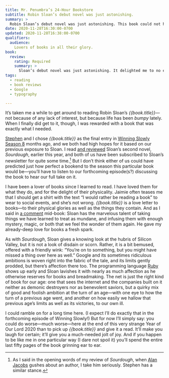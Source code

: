 ```yaml
---
title: Mr. Penumbra’s 24-Hour Bookstore
subtitle: Robin Sloan’s debut novel was just astonishing.
summary: >
  Robin Sloan’s debut novel was just astonishing. This book could not have been aimed more directly at me if Robin Sloan had sat down and interviewed me about my tastes and interests and loves.
date: 2020-11-28T16:30:00-0700
updated: 2020-11-28T16:38:00-0700
qualifiers:
  audience:
    Lovers of books in all their glory.
book:
  review:
    rating: Required
    summary: >
      Sloan’s debut novel was just astonishing. It delighted me to no end. This book could not have been aimed more directly at me if Robin Sloan had sat down and interviewed me about my tastes and interests and loves. But it was not just fun; it was *about* something: books, and friendship, and knowledge, and immortality.
tags:
  - reading
  - book reviews
  - Google
  - typography

---
```


It’s taken me a while to get around to reading Robin Sloan’s <cite>{{book.title}}</cite>—not because of any lack of interest, but because life has been *bumpy* lately. When I finally did get to it, though, I was rewarded with a book that was exactly what I needed.

[Stephen] and I chose <cite>{{book.title}}</cite> as the final entry in [Winning Slowly Season 8][ws-s8] months ago, and we both had high hopes for it based on our previous exposure to Sloan. I read [and reviewed][sourdough-review] Sloan’s second novel, <cite>Sourdough</cite>, earlier this year, and both of us have been subscribed to Sloan’s newsletter for quite some time.[^aj] But I don’t think either of us could have predicted just how perfect a bookend to the season this particular book would be—you’ll have to listen to our forthcoming episode(s?) discussing the book to hear our full take on it.

I have been a lover of books since I learned to read. I have loved them for what they do, and for the delight of their physicality. Jaimie often teases me that I should get a shirt with the text “I would rather be reading a book” to wear to social events, and she’s not wrong. <cite>{{book.title}}</cite> is a love letter to books—to their physical glories as well as the things they contain. And as I said in [a comment][note] mid-book: Sloan has the marvelous talent of taking things we have learned to treat as mundane, and infusing them with enough mystery, magic, or both that we feel the wonder of them again. He gave my already-deep love for books a fresh spark.

As with <cite>Sourdough</cite>, Sloan gives a knowing look at the hubris of Silicon Valley, but it is not a look of disdain or scorn. Rather, it is a bit bemused, offered with a friendly wink: “You’re on to something, but you might have missed a thing over here as well.” Google and its sometimes ridiculous ambitions is woven right into the fabric of the tale, and its limits gently prodded, but there’s affection there too. The programming language [Ruby] shows up early and Sloan lavishes it with nearly as much affection as he otherwise reserves for books and breadmaking. The net is just the right kind of book for our age: one that sees the internet and the companies built on it neither as demonic destroyers nor as benevolent saviors, but a quirky mix of good and foolish ambition at the turn of an age—with one eye to how the turn of a previous age went, and another on how easily we hallow that previous age’s limits as well as its victories, to our own ill.

I could ramble on for a long time here. (I expect I’ll do exactly that in the forthcoming episode of Winning Slowly!) But for now I’ll simply say: you could do worse—much worse—here at the end of this very strange Year of Our Lord 2020 than to pick up <cite>{{book.title}}</cite> and give it a read. It’ll make you laugh for certain; it’ll give you a much-needed jolt of joy. And if you happen to be like me in one particular way (I dare not spoil it) you’ll spend the entire last fifty pages of the book grinning ear to ear.

[Stephen]: https://stephencarradini.com
[ws-s8]: https://winningslowly.org/season-8.html
[sourdough-review]: https://v5.chriskrycho.com/library/sourdough/
[note]: https://v5.chriskrycho.com/library/2020-11-28-1146/
[Ruby]: http://www.ruby-lang.org/en/

[^aj]: As I said in the opening words of my review of <cite>Sourdough</cite>, when [Alan Jacobs][aj] gushes about an author, I take him seriously. Stephen has a similar stance.

[aj]: https://blog.ayjay.org